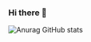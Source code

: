 ### Hi there 👋

![Anurag GitHub stats](https://github-readme-stats.vercel.app/api?username=MaxxPetrov&theme=gruvbox_light&show_icons=true)
